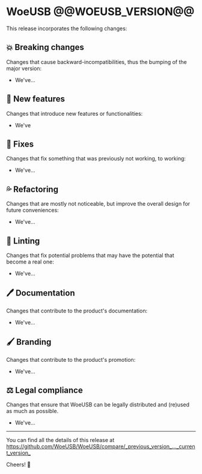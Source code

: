 # WoeUSB @@WOEUSB_VERSION@@

This release incorporates the following changes:

## :boom: Breaking changes

Changes that cause backward-incompatibilities, thus the bumping of the major version:

* We've...

## :star2: New features

Changes that introduce new features or functionalities:

* We've

## :wrench: Fixes

Changes that fix something that was previously not working, to working:

* We've...

## :sweat_drops: Refactoring

Changes that are mostly not noticeable, but improve the overall design for future conveniences:

* We've...

## :pinching_hand: Linting

Changes that fix potential problems that may have the potential that become a real one:

* We've...

## :pen: Documentation

Changes that contribute to the product's documentation:

* We've...

## :paintbrush: Branding

Changes that contribute to the product's promotion:

* We've...

## :balance_scale: Legal compliance

Changes that ensure that WoeUSB can be legally distributed and (re)used as much as possible.

* We've...

---

You can find all the details of this release at <https://github.com/WoeUSB/WoeUSB/compare/_previous_version_..._current_version_>

Cheers!  :clinking_glasses:
